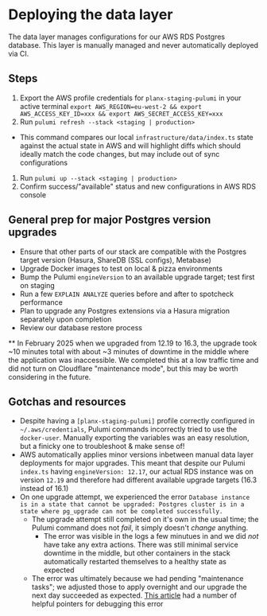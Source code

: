 # Deploying the data layer

The data layer manages configurations for our AWS RDS Postgres database. This layer is manually managed and never automatically deployed via CI.

## Steps
1. Export the AWS profile credentials for `planx-staging-pulumi` in your active terminal `export AWS_REGION=eu-west-2 && export AWS_ACCESS_KEY_ID=xxx && export AWS_SECRET_ACCESS_KEY=xxx`
1. Run `pulumi refresh --stack <staging | production>`
  - This command compares our local `infrastructure/data/index.ts` state against the actual state in AWS and will highlight diffs which should ideally match the code changes, but may include out of sync configurations
1. Run `pulumi up --stack <staging | production>`
1. Confirm success/"available" status and new configurations in AWS RDS console

## General prep for major Postgres version upgrades
- Ensure that other parts of our stack are compatible with the Postgres target version (Hasura, ShareDB (SSL configs), Metabase)
- Upgrade Docker images to test on local & pizza environments
- Bump the Pulumi `engineVersion` to an available upgrade target; test first on staging
- Run a few `EXPLAIN ANALYZE` queries before and after to spotcheck performance
- Plan to upgrade any Postgres extensions via a Hasura migration separately upon completion
- Review our database restore process

** In February 2025 when we upgraded from 12.19 to 16.3, the upgrade took ~10 minutes total with about ~3 minutes of downtime in the middle where the application was inaccessible. We completed this at a low traffic time and did not turn on Cloudflare "maintenance mode", but this may be worth considering in the future.

## Gotchas and resources
- Despite having a `[planx-staging-pulumi]` profile correctly configured in `~/.aws/credentials`, Pulumi commands incorrectly tried to use the `docker-user`. Manually exporting the variables was an easy resolution, but a finicky one to troubleshoot & make sense of!
- AWS automatically applies minor versions inbetween manual data layer deployments for major upgrades. This meant that despite our Pulumi `index.ts` having `engineVersion: 12.17`, our actual RDS instance was on version `12.19` and therefore had different available upgrade targets (16.3 instead of 16.1)
- On one upgrade attempt, we experienced the error `Database instance is in a state that cannot be upgraded: Postgres cluster is in a state where pg_upgrade can not be completed successfully.`
  - The upgrade attempt still completed on it's own in the usual time; the Pulumi command does not _fail_, it simply doesn't _change_ anything. 
    - The error was visible in the logs a few minutues in and we did _not_ have take any extra actions. There was still minimal service downtime in the middle, but other containers in the stack automatically restarted themselves to a healthy state as expected
  - The error was ultimately because we had pending "maintenance tasks"; we adjusted those to apply overnight and our upgrade the next day succeeded as expected. [This article](https://repost.aws/knowledge-center/rds-postgresql-version-upgrade-issues) had a number of helpful pointers for debugging this error
